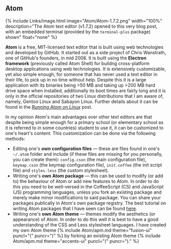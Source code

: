 
## Atom
{% include Links/image.html image="Atom/Atom-1.7.2.png" width="100%" description="The Atom text editor (v1.7.2) opened to this very blog post, with an embedded terminal (provided by the `terminal-plus` package) shown" float="none" %}

**Atom** is a free, MIT-licensed text editor that is built using web technologies and developed by GitHub. It started out as a side project of Chris Wanstrath, one of GitHub's founders, in mid 2008. It is built using the **Electron framework** (previously called Atom Shell) for buildng cross-platform desktop applications using web technologies. It is extensively customizable, yet also simple enough, for someone that has never used a text editor in their life, to pick up in no time without help. Despite this it is a large application with its binaries being &gt;50 MB and taking up &gt;200 MB hard drive space when installed, additionally its boot times are fairly long and it is only in the official repositories of two Linux distributions that I am aware of, namely, Gentoo Linux and Sabayon Linux. Further details about it can be found in the [*Running Atom on Linux*](/running-atom-on-linux) post.

In my opinion Atom's main advantages over other text editors are that despite being simple enough for a primary school (or elementary school as it is referred to in some countries) student to use it, it can be customized to one's heart's content. This customization can be done via the following methods:

* Editing one's **own configuration files** &mdash; these are files found in one's `~/.atom` folder and include (if these files are missing for you personally, you can create them): `config.cson` (the main configuration file), `keymap.cson` (the keymap configuration file), `init.coffee` (the init script file) and `styles.less` (the custom stylesheet).
* Writing one's **own Atom package** &mdash; this can be used to modify (or add to) the behaviour of Atom or add new features to Atom. In order to do this you need to be well-versed in the CoffeeScript (CS) and JavaScript (JS) programming languages, unless you fork an existing package and merely make minor modifications to said package. You can share your packages publically in Atom's own package registry. The best tutorial on writing Atom packages that I have seen can be found [here](http://www.sitepoint.com/how-to-write-a-syntax-highlighting-package-for-atom/).
* Writing one's **own Atom theme** &mdash; themes modify the aesthetics (or appearance) of Atom. In order to do this well it is best to have a good understanding of the CSS and Less stylesheet languages. I have created my own Atom theme {% include Atom/apm.md theme="fusion-ui" puncl="(" puncr=")" %} by forking an existing Atom theme {% include Atom/apm.md theme="accents-ui" puncl="(" puncr=")." %}
